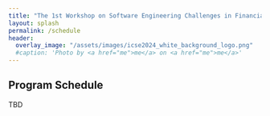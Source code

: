 ```yaml
---
title: "The 1st Workshop on Software Engineering Challenges in Financial Firms (FinanSE)"
layout: splash
permalink: /schedule
header:
  overlay_image: "/assets/images/icse2024_white_background_logo.png"
  #caption: 'Photo by <a href="me">me</a> on <a href="me">me</a>'
---
```


<h2>Program Schedule</h2>

TBD
